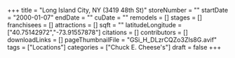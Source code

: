 +++
title = "Long Island City, NY (3419 48th St)"
storeNumber = ""
startDate = "2000-01-07"
endDate = ""
cuDate = ""
remodels = []
stages = []
franchisees = []
attractions = []
sqft = ""
latitudeLongitude = ["40.75142972","-73.91557878"]
citations = []
contributors = []
downloadLinks = []
pageThumbnailFile = "GSi_H_DLzrCQZo3ZIs8G.avif"
tags = ["Locations"]
categories = ["Chuck E. Cheese's"]
draft = false
+++
